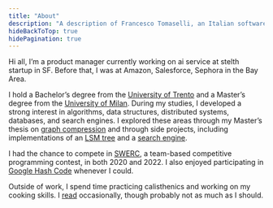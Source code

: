 ```yaml
---
title: "About"
description: "A description of Francesco Tomaselli, an Italian software engineer."
hideBackToTop: true
hidePagination: true
---
```


Hi all, I’m a product manager currently working on ai service at stelth startup in SF. Before that, I was at Amazon, Salesforce, Sephora in the Bay Area.

I hold a Bachelor’s degree from the [University of Trento](https://www.unitn.it/) and a Master’s degree from the [University of Milan](https://www.unimi.it/). During my studies, I developed a strong interest in algorithms, data structures, distributed systems, databases, and search engines. I explored these areas through my Master’s thesis on [graph compression](https://github.com/tomfran/ANS-Graph-compression) and through side projects, including implementations of an [LSM tree](https://github.com/tomfran/LSM-Tree) and a [search engine](https://github.com/tomfran/search-rs).

I had the chance to compete in [SWERC](https://swerc.eu/), a team-based competitive programming contest, in both 2020 and 2022. I also enjoyed participating in [Google Hash Code](https://en.wikipedia.org/wiki/Hash_Code_(programming_competition)) whenever I could.

Outside of work, I spend time practicing calisthenics and working on my cooking skills. I [read](/library) occasionally, though probably not as much as I should.